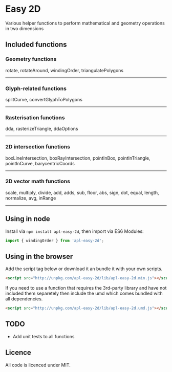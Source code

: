# Easy 2D
Various helper functions to perform mathematical and geometry operations in two dimensions

## Included functions

### Geometry functions
rotate, rotateAround, windingOrder, triangulatePolygons

---
### Glyph-related functions
splitCurve, convertGlyphToPolygons

---
### Rasterisation functions
dda, rasterizeTriangle, ddaOptions

---
### 2D intersection functions
boxLineIntersection, boxRayIntersection, pointInBox, pointInTriangle, pointInCurve, barycentricCoords

---
### 2D vector math functions
scale, multiply, divide, add, adds, sub, floor, abs, sign, dot, equal, length, normalize, avg, inRange

---

## Using in node
Install via `npm install apl-easy-2d`, then import via ES6 Modules:
```typescript
import { windingOrder } from 'apl-easy-2d';
```

## Using in the browser
Add the script tag below or download it an bundle it with your own scripts.
```html
<script src="http://unpkg.com/apl-easy-2d/lib/apl-easy-2d.min.js"></script>
```

If you need to use a function that requires the 3rd-party library and have not included them separetely then include the umd which comes bundled with all dependencies.

```html
<script src="http://unpkg.com/apl-easy-2d/lib/apl-easy-2d.umd.js"></script>
```

## TODO
- Add unit tests to all functions

## Licence
All code is licenced under MIT.
